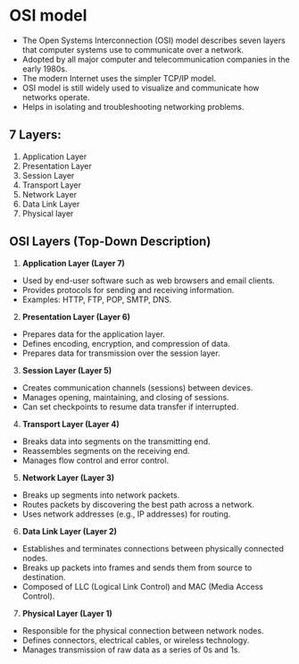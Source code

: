 # OSI model

- The Open Systems Interconnection (OSI) model describes seven layers that computer systems use to communicate over a network.
- Adopted by all major computer and telecommunication companies in the early 1980s.
- The modern Internet uses the simpler TCP/IP model.
- OSI model is still widely used to visualize and communicate how networks operate.
- Helps in isolating and troubleshooting networking problems.

## 7 Layers:

1. Application Layer
2. Presentation Layer
3. Session Layer
4. Transport Layer
5. Network Layer
6. Data Link Layer
7. Physical layer


## OSI Layers (Top-Down Description)

1. **Application Layer (Layer 7)**

- Used by end-user software such as web browsers and email clients.
- Provides protocols for sending and receiving information.
- Examples: HTTP, FTP, POP, SMTP, DNS.

2. **Presentation Layer (Layer 6)**

- Prepares data for the application layer.
- Defines encoding, encryption, and compression of data.
- Prepares data for transmission over the session layer.

3. **Session Layer (Layer 5)**

- Creates communication channels (sessions) between devices.
- Manages opening, maintaining, and closing of sessions.
- Can set checkpoints to resume data transfer if interrupted.

4. **Transport Layer (Layer 4)**

- Breaks data into segments on the transmitting end.
- Reassembles segments on the receiving end.
- Manages flow control and error control.

5. **Network Layer (Layer 3)**

- Breaks up segments into network packets.
- Routes packets by discovering the best path across a network.
- Uses network addresses (e.g., IP addresses) for routing.

6. **Data Link Layer (Layer 2)**

- Establishes and terminates connections between physically connected nodes.
- Breaks up packets into frames and sends them from source to destination.
- Composed of LLC (Logical Link Control) and MAC (Media Access Control).

7. **Physical Layer (Layer 1)**

- Responsible for the physical connection between network nodes.
- Defines connectors, electrical cables, or wireless technology.
- Manages transmission of raw data as a series of 0s and 1s.
